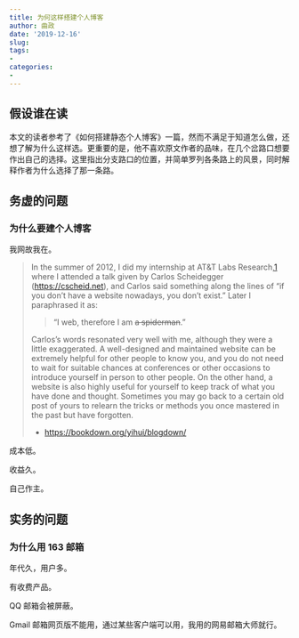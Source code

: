```yaml
---
title: 为何这样搭建个人博客
author: 曲政
date: '2019-12-16'
slug: 
tags:
- 
categories:
- 
---
```


## 假设谁在读

本文的读者参考了《如何搭建静态个人博客》一篇，然而不满足于知道怎么做，还想了解为什么这样选。更重要的是，他不喜欢原文作者的品味，在几个岔路口想要作出自己的选择。这里指出分支路口的位置，并简单罗列各条路上的风景，同时解释作者为什么选择了那一条路。

## 务虚的问题

### 为什么要建个人博客

我网故我在。

>   In the summer of 2012, I did my internship at AT&T Labs Research,[1](https://bookdown.org/yihui/blogdown/#fn1) where I attended a talk given by Carlos Scheidegger (https://cscheid.net), and Carlos said something along the lines of “if you don’t have a  website nowadays, you don’t exist.” Later I paraphrased it as:
>
>   >   “I web, therefore I am ~~a spiderman~~.”
>
>   Carlos’s words resonated very well with me, although they were a  little exaggerated. A well-designed and maintained website can be  extremely helpful for other people to know you, and you do not need to  wait for suitable chances at conferences or other occasions to introduce yourself in person to other people. On the other hand, a website is  also highly useful for yourself to keep track of what you have done and  thought. Sometimes you may go back to a certain old post of yours to  relearn the tricks or methods you once mastered in the past but have  forgotten.
>
>   -   https://bookdown.org/yihui/blogdown/

成本低。

收益久。

自己作主。

## 实务的问题

### 为什么用 163 邮箱

年代久，用户多。

有收费产品。

QQ 邮箱会被屏蔽。

Gmail 邮箱网页版不能用，通过某些客户端可以用，我用的网易邮箱大师就行。

